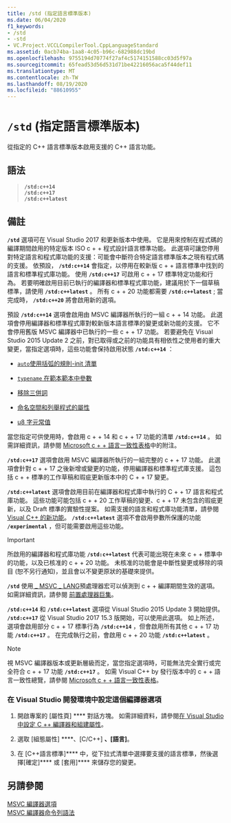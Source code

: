 ```yaml
---
title: /std (指定語言標準版本)
ms.date: 06/04/2020
f1_keywords:
- /std
- -std
- VC.Project.VCCLCompilerTool.CppLanguageStandard
ms.assetid: 0acb74ba-1aa8-4c05-b96c-682988dc19bd
ms.openlocfilehash: 9755194d70774f27af4c5174151588cc03d5f97a
ms.sourcegitcommit: 65fead53d56d531d71be42216056aca5f44def11
ms.translationtype: MT
ms.contentlocale: zh-TW
ms.lasthandoff: 08/19/2020
ms.locfileid: "88610955"
---
```

# <a name="std-specify-language-standard-version"></a>`/std` (指定語言標準版本) 

從指定的 C++ 語言標準版本啟用支援的 C++ 語言功能。

## <a name="syntax"></a>語法

> **`/std:c++14`**\
> **`/std:c++17`**\
> **`/std:c++latest`**

## <a name="remarks"></a>備註

**`/std`** 選項可在 Visual Studio 2017 和更新版本中使用。 它是用來控制在程式碼的編譯期間啟用的特定版本 ISO c + + 程式設計語言標準功能。 此選項可讓您停用對特定語言和程式庫功能的支援：可能會中斷符合特定語言標準版本之現有程式碼的支援。 依預設， **`/std:c++14`** 會指定，以停用在較新版 c + + 語言標準中找到的語言和標準程式庫功能。 使用  **`/std:c++17`** 可啟用 c + + 17 標準特定功能和行為。 若要明確啟用目前已執行的編譯器和標準程式庫功能，建議用於下一個草稿標準，請使用 **`/std:c++latest`** 。 所有 c + + 20 功能都需要 **`/std:c++latest`** ; 當完成時， **`/std:c++20`** 將會啟用新的選項。

預設 **`/std:c++14`** 選項會啟用由 MSVC 編譯器所執行的一組 c + + 14 功能。 此選項會停用編譯器和標準程式庫對較新版本語言標準的變更或新功能的支援。 它不會停用舊版 MSVC 編譯器中已執行的一些 c + + 17 功能。 若要避免在 Visual Studio 2015 Update 2 之前，對已取得或之前的功能具有相依性之使用者的重大變更，當指定選項時，這些功能會保持啟用狀態 **`/std:c++14`** ：

- [`auto`使用括弧的規則-init 清單](https://wg21.link/n3922)

- [`typename` 在範本範本中參數](https://wg21.link/n4051)

- [移除三併詞](https://wg21.link/n4086)

- [命名空間和列舉程式的屬性](https://wg21.link/n4266)

- [u8 字元常值](https://wg21.link/n4267)

當您指定可供使用時，會啟用 c + + 14 和 c + + 17 功能的清單 **`/std:c++14`** 。 如需詳細資訊，請參閱 [Microsoft c + + 語言一致性表格](../../overview/visual-cpp-language-conformance.md)中的附注。

**`/std:c++17`** 選項會啟用 MSVC 編譯器所執行的一組完整的 c + + 17 功能。 此選項會針對 c + + 17 之後新增或變更的功能，停用編譯器和標準程式庫支援。 這包括 c + + 標準的工作草稿和瑕疵更新版本中的 C + + 17 變更。

**`/std:c++latest`** 選項會啟用目前在編譯器和程式庫中執行的 C + + 17 語言和程式庫功能。 這些功能可能包括 c + + 20 工作草稿的變更、c + + 17 未包含的瑕疵更新，以及 Draft 標準的實驗性提案。 如需支援的語言和程式庫功能清單，請參閱 [Visual C++ 的新功能](../../overview/what-s-new-for-visual-cpp-in-visual-studio.md)。 **`/std:c++latest`** 選項不會啟用參數所保護的功能 **`/experimental`** ，但可能需要啟用這些功能。

> [!IMPORTANT]
> 所啟用的編譯器和程式庫功能 **`/std:c++latest`** 代表可能出現在未來 c + + 標準中的功能，以及已核准的 c + + 20 功能。 未核准的功能會是中斷性變更或移除的項目 (恕不另行通知)，並且會以不變更原狀的基礎來提供。

**`/std`** 使用[ \_ MSVC \_ LANG](../../preprocessor/predefined-macros.md)預處理器宏可以偵測到 c + + 編譯期間生效的選項。 如需詳細資訊，請參閱 [前置處理器巨集](../../preprocessor/predefined-macros.md)。

**`/std:c++14`** 和 **`/std:c++latest`** 選項從 Visual Studio 2015 Update 3 開始提供。 **`/std:c++17`** 從 Visual Studio 2017 15.3 版開始，可以使用此選項。 如上所述，選項會啟用部分 c + + 17 標準行為 **`/std:c++14`** ，但會啟用所有其他 c + + 17 功能 **`/std:c++17`** 。 在完成執行之前，會啟用 c + + 20 功能 **`/std:c++latest`** 。

> [!NOTE]
> 視 MSVC 編譯器版本或更新層級而定，當您指定選項時，可能無法完全實行或完全符合 c + + 17 功能 **`/std:c++17`** 。 如需 Visual C++ by 發行版本中的 c + + 語言一致性總覽，請參閱 [Microsoft c + + 語言一致性表格](../../overview/visual-cpp-language-conformance.md)。

### <a name="to-set-this-compiler-option-in-the-visual-studio-development-environment"></a>在 Visual Studio 開發環境中設定這個編譯器選項

1. 開啟專案的 [屬性頁] **** 對話方塊。 如需詳細資料，請參閱[在 Visual Studio 中設定 C ++ 編譯器和組建屬性](../working-with-project-properties.md)。

1. 選取 [組態屬性] ****、[C/C++] ****、[語言]****。

1. 在 [C++語言標準]**** 中，從下拉式清單中選擇要支援的語言標準，然後選擇[確定]**** 或 [套用]**** 來儲存您的變更。

## <a name="see-also"></a>另請參閱

[MSVC 編譯器選項](compiler-options.md)<br/>
[MSVC 編譯器命令列語法](compiler-command-line-syntax.md)
